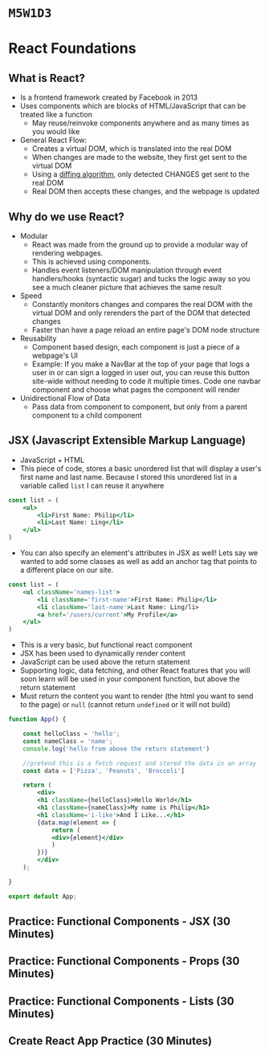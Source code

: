# `M5W1D3`

# React Foundations

## What is React?

- Is a frontend framework created by Facebook in 2013
- Uses components which are blocks of HTML/JavaScript that can be treated like a function
    - May reuse/reinvoke components anywhere and as many times as you would like
- General React Flow: 
    - Creates a virtual DOM, which is translated into the real DOM
    - When changes are made to the website, they first get sent to the virtual DOM
    - Using a [diffing algorithm](https://reactjs.org/docs/reconciliation.html), only detected CHANGES get sent to the real DOM
    - Real DOM then accepts these changes, and the webpage is updated

## Why do we use React?

- Modular
    - React was made from the ground up to provide a modular way of rendering webpages.
    - This is achieved using components.
    - Handles event listeners/DOM manipulation through event handlers/hooks (syntactic sugar) and tucks the logic away so you see a much cleaner picture that achieves       the same result
- Speed
    - Constantly monitors changes and compares the real DOM with the virtual DOM and only rerenders the part of the DOM that detected changes
    - Faster than have a page reload an entire page's DOM node structure
- Reusability
    - Component based design, each component is just a piece of a webpage's UI
    - Example: If you make a NavBar at the top of your page that logs a user in or can sign a logged in user out, you can reuse this button site-wide without needing         to code it multiple times. Code one navbar component and choose what pages the component will render
- Unidirectional Flow of Data
    - Pass data from component to component, but only from a parent component to a child component

## JSX (Javascript Extensible Markup Language)

- JavaScript + HTML
- This piece of code, stores a basic unordered list that will display a user's first name and last name. Because I stored this unordered list in a variable called `list` I can reuse it anywhere
```jsx
const list = (
    <ul>
        <li>First Name: Philip</li>
        <li>Last Name: Ling</li>
    </ul>
)
```

- You can also specify an element's attributes in JSX as well! Lets say we wanted to add some classes as well as add an anchor tag that points to a different place on our site.

```jsx
const list = (
    <ul className='names-list'>
        <li className='first-name'>First Name: Philip</li>
        <li className='last-name'>Last Name: Ling/li>
        <a href='/users/current'>My Profile</a>
    </ul>
)
```

- This is a very basic, but functional react component
- JSX has been used to dynamically render content
- JavaScript can be used above the return statement
- Supporting logic, data fetching, and other React features that you will soon learn will be used in your component function, but above the return statement
- Must return the content you want to render (the html you want to send to the page) or `null` (cannot return `undefined` or it will not build)

```jsx
function App() {

    const helloClass = 'hello';
    const nameClass = 'name';
    console.log('hello from above the return statement')

    //pretend this is a fetch request and stored the data in an array
    const data = ['Pizza', 'Peanuts', 'Broccoli']

    return (
        <div>
        <h1 className={helloClass}>Hello World</h1>
        <h1 className={nameClass}>My name is Philip</h1>
        <h1 className='i-like'>And I Like...</h1>
        {data.map(element => {
            return (
            <div>{element}</div>
            )
        })}
        </div>
    );

}

export default App;
```

## Practice: Functional Components - JSX (30 Minutes)

## Practice: Functional Components - Props (30 Minutes)

## Practice: Functional Components - Lists (30 Minutes)

## Create React App Practice (30 Minutes)
